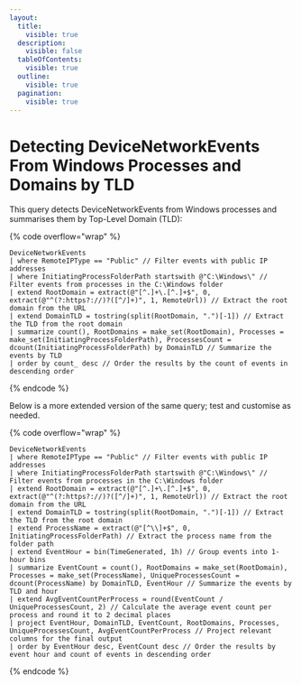 ```yaml
---
layout:
  title:
    visible: true
  description:
    visible: false
  tableOfContents:
    visible: true
  outline:
    visible: true
  pagination:
    visible: true
---
```


# Detecting DeviceNetworkEvents From Windows Processes and Domains by TLD

This query detects DeviceNetworkEvents from Windows processes and summarises them by Top-Level Domain (TLD):

{% code overflow="wrap" %}
```kusto
DeviceNetworkEvents
| where RemoteIPType == "Public" // Filter events with public IP addresses
| where InitiatingProcessFolderPath startswith @"C:\Windows\" // Filter events from processes in the C:\Windows folder
| extend RootDomain = extract(@"[^.]+\.[^.]+$", 0, extract(@"^(?:https?://)?([^/]+)", 1, RemoteUrl)) // Extract the root domain from the URL
| extend DomainTLD = tostring(split(RootDomain, ".")[-1]) // Extract the TLD from the root domain
| summarize count(), RootDomains = make_set(RootDomain), Processes = make_set(InitiatingProcessFolderPath), ProcessesCount = dcount(InitiatingProcessFolderPath) by DomainTLD // Summarize the events by TLD
| order by count_ desc // Order the results by the count of events in descending order
```
{% endcode %}

Below is a more extended version of the same query; test and customise as needed.

{% code overflow="wrap" %}
```kusto
DeviceNetworkEvents
| where RemoteIPType == "Public" // Filter events with public IP addresses
| where InitiatingProcessFolderPath startswith @"C:\Windows\" // Filter events from processes in the C:\Windows folder
| extend RootDomain = extract(@"[^.]+\.[^.]+$", 0, extract(@"^(?:https?://)?([^/]+)", 1, RemoteUrl)) // Extract the root domain from the URL
| extend DomainTLD = tostring(split(RootDomain, ".")[-1]) // Extract the TLD from the root domain
| extend ProcessName = extract(@"[^\\]+$", 0, InitiatingProcessFolderPath) // Extract the process name from the folder path
| extend EventHour = bin(TimeGenerated, 1h) // Group events into 1-hour bins
| summarize EventCount = count(), RootDomains = make_set(RootDomain), Processes = make_set(ProcessName), UniqueProcessesCount = dcount(ProcessName) by DomainTLD, EventHour // Summarize the events by TLD and hour
| extend AvgEventCountPerProcess = round(EventCount / UniqueProcessesCount, 2) // Calculate the average event count per process and round it to 2 decimal places
| project EventHour, DomainTLD, EventCount, RootDomains, Processes, UniqueProcessesCount, AvgEventCountPerProcess // Project relevant columns for the final output
| order by EventHour desc, EventCount desc // Order the results by event hour and count of events in descending order

```
{% endcode %}
